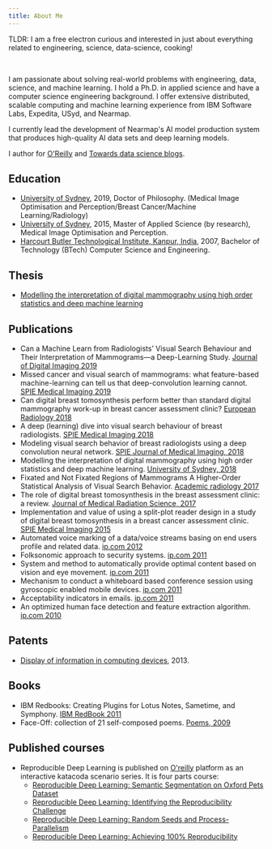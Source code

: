 ```yaml
---
title: About Me 
---
```


TLDR: I am a free electron curious and interested in just about everything related to engineering, science, data-science, cooking!

<br/>

I am passionate about solving real-world problems with engineering, data, science, and machine learning. I hold a Ph.D. in applied science and have a computer science engineering background. I offer extensive distributed, scalable computing and machine learning experience from IBM Software Labs, Expedita, USyd, and Nearmap.

I currently lead the development of Nearmap's AI model production system that produces high-quality AI data sets and deep learning models.

I author for [O'Reilly](https://www.oreilly.com/pub/au/8214) and [Towards data science blogs](https://medium.com/@suneetamall). 



<!-- {: .oversized}
> ![](/assets/img/cover.png) -->

Education
---------

- [University of Sydney][sydu], 2019, Doctor of Philosophy. (Medical Image Optimisation and Perception/Breast Cancer/Machine Learning/Radiology)
- [University of Sydney][sydu], 2015, Master of Applied Science (by research), Medical Image Optimisation and Perception.
- [Harcourt Butler Technological Institute, Kanpur, India][hbti], 2007, Bachelor of Technology (BTech) Computer Science and Engineering.


Thesis
---------
- [Modelling the interpretation of digital mammography using high order statistics and deep machine learning][thesis]


Publications
---------
- Can a Machine Learn from Radiologists’ Visual Search Behaviour and Their Interpretation of Mammograms—a Deep-Learning Study. [Journal of Digital Imaging 2019][jdi_2019]
- Missed cancer and visual search of mammograms: what feature-based machine-learning can tell us that deep-convolution learning cannot. [SPIE Medical Imaging 2019][spie_2019]
- Can digital breast tomosynthesis perform better than standard digital mammography work-up in breast cancer assessment clinic? [European Radiology 2018][eu_rad_2018]
- A deep (learning) dive into visual search behaviour of breast radiologists. [SPIE Medical Imaging 2018][spie_2018]
- Modeling visual search behavior of breast radiologists using a deep convolution neural network. [SPIE Journal of Medical Imaging, 2018][spie_jmi_2018]
- Modelling the interpretation of digital mammography using high order statistics and deep machine learning. [University of Sydney, 2018][thesis]
- Fixated and Not Fixated Regions of Mammograms  A Higher-Order Statistical Analysis of Visual Search Behavior. [Academic radiology 2017][arad_2017]
- The role of digital breast tomosynthesis in the breast assessment clinic: a review. [Journal of Medical Radiation Science, 2017][jmrs_2017]
- Implementation and value of using a split-plot reader design in a study of digital breast tomosynthesis in a breast cancer assessment clinic. [SPIE  Medical Imaging 2015][spie_2015]
- Automated voice marking of a data/voice streams basing on end users profile and related data. [ip.com 2012][000214706]
- Folksonomic approach to security systems. [ip.com 2011][000207906]
- System and method to automatically provide optimal content based on vision and eye movement. [ip.com 2011][000208045]
- Mechanism to conduct a whiteboard based conference session using gyroscopic enabled mobile devices. [ip.com 2011][000208037]
- Acceptability indicators in emails. [ip.com 2011][000212197D]
- An optimized human face detection and feature extraction algorithm. [ip.com 2010][000197147]


Patents
---------
- [Display of information in computing devices][patent], 2013.


Books
---------
- IBM Redbooks: Creating Plugins for Lotus Notes, Sametime, and Symphony. [IBM RedBook 2011][ibm_redbook]
- Face-Off: collection of 21 self-composed poems. [Poems, 2009][faceoff]

Published courses
---------
- Reproducible Deep Learning is published on [O'reilly][oreilly] platform as an interactive katacoda scenario series. It is four parts course:
    - [Reproducible Deep Learning: Semantic Segmentation on Oxford Pets Dataset]
    - [Reproducible Deep Learning: Identifying the Reproducibility Challenge]
    - [Reproducible Deep Learning: Random Seeds and Process-Parallelism]
    - [Reproducible Deep Learning: Achieving 100% Reproducibility]


[oreilly]: //oreilly.com
[sydu]: //sydney.edu.au/
[thesis]: //ses.library.usyd.edu.au/handle/2123/19987
[hbti]: //en.wikipedia.org/wiki/Harcourt_Butler_Technical_University
[patent]: //www.patentsencyclopedia.com/app/20130198208
[jdi_2019]: //link.springer.com/article/10.1007%2Fs10278-018-00174-z
[spie_2019]: //www.spiedigitallibrary.org/conference-proceedings-of-spie/10952/1095216/Missed-cancer-and-visual-search-of-mammograms--what-feature/10.1117/12.2512539.full
[eu_rad_2018]: //dx.doi.org/10.1007/s00330-018-5473-4
[spie_2018]: //www.spiedigitallibrary.org/conference-proceedings-of-spie/10577/1057708/A-deep-learning-dive-into-visual-search-behaviour-of-breast/10.1117/12.2293366.full
[spie_jmi_2018]: //www.spiedigitallibrary.org/journals/Journal-of-Medical-Imaging/volume-5/issue-3/035502/Modeling-visual-search-behavior-of-breast-radiologists-using-a-deep/10.1117/1.JMI.5.3.035502.short
[arad_2017]: //www.academicradiology.org/article/S1076-6332(17)30003-X/abstract
[jmrs_2017]: //www.ncbi.nlm.nih.gov/pmc/articles/PMC5587657/
[spie_2015]: //www.spiedigitallibrary.org/conference-proceedings-of-spie/9416/941619/Implementation-and-value-of-using-a-split-plot-reader-design/10.1117/12.2083152.short
[000214706]: //priorart.ip.com/IPCOM/000214706
[000197147]: //priorart.ip.com/IPCOM/000197147
[000212197D]: //priorart.ip.com/IPCOM/000212197D
[000207906]: //priorart.ip.com/IPCOM/000207906
[000208045]: //priorart.ip.com/IPCOM/000208045
[000208037]: //priorart.ip.com/IPCOM/000208037
[ibm_redbook]: //www-10.lotus.com/ldd/ddwiki.nsf/xpDocViewer.xsp?lookupName=IBM+Redbooks%3A+Creating+Plugins+for+Lotus+Notes%2C+Sametime%2C+and+Symphony#action=openDocument&content=catcontent&ct=redbooks
[faceoff]: //www.amazon.com/Face-Off-Suneeta-Mall/dp/8184650892
[Reproducible Deep Learning: Semantic Segmentation on Oxford Pets Dataset]: https://learning.oreilly.com/scenarios/reproducible-deep-learning/9781492091219/
[Reproducible Deep Learning: Identifying the Reproducibility Challenge]: https://learning.oreilly.com/scenarios/reproducible-deep-learning/9781492091226/
[Reproducible Deep Learning: Random Seeds and Process-Parallelism]: https://learning.oreilly.com/scenarios/reproducible-deep-learning/9781492091233/
[Reproducible Deep Learning: Achieving 100% Reproducibility]: https://learning.oreilly.com/scenarios/reproducible-deep-learning/9781492091240/
